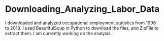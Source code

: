 # Downloading_Analyzing_Labor_Data
I downloaded and analyzed occupational employment statistics from 1998 to 2018. I used BeautifulSoup in Python to download the files, and ZipFile to extract them. I am currently working on the analysis. 

